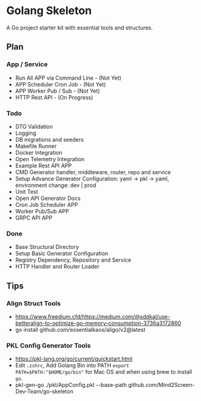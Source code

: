 # Golang Skeleton
A Go project starter kit with essential tools and structures.

## Plan

### App / Service
- Run All APP via Command Line - (Not Yet)
- APP Scheduler Cron Job - (Not Yet)
- APP Worker Pub / Sub - (Not Yet)
- HTTP Rest API - (On Progress)

### Todo
- DTO Validation
- Logging
- DB migrations and seeders
- Makefile Runner
- Docker Integration
- Open Telemetry Integration
- Example Rest API APP
- CMD Generator handler, middleware, router, repo and service
- Setup Advance Generator Configuration: yaml -> pkl -> yaml, environment change: dev | prod
- Unit Test
- Open API Generator Docs
- Cron Job Scheduler APP
- Worker Pub/Sub APP
- GRPC API APP

### Done
- Base Structural Directory
- Setup Basic Generator Configuration
- Registry Dependency, Repository and Service
- HTTP Handler and Router Loader

## Tips

### Align Struct Tools
- https://www.freedium.cfd/https://medium.com/@sddkal/use-betteralign-to-optimize-go-memory-consumption-3736a3172860
- go install github.com/essentialkaos/aligo/v2@latest

### PKL Config Generator Tools
- https://pkl-lang.org/go/current/quickstart.html
- Edit `.zshrc`, Add Golang Bin into PATH `export PATH=$PATH:"$HOME/go/bin"` for Mac OS and when using brew to install `go`.
- pkl-gen-go ./pkl/AppConfig.pkl --base-path github.com/Mind2Screen-Dev-Team/go-skeleton
